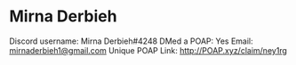 # Mirna Derbieh

Discord username: Mirna Derbieh#4248
DMed a POAP: Yes
Email: mirnaderbieh1@gmail.com
Unique POAP Link: 
http://POAP.xyz/claim/ney1rg